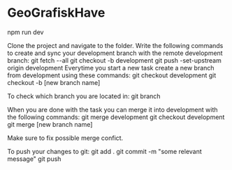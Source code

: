 # GeoGrafiskHave

npm run dev
 
Clone the project and navigate to the folder.
Write the following commands to create and sync your development branch with the remote development branch:
git fetch --all
git checkout -b development
git push -set-upstream origin development
Everytime you start a new task create a new branch from development using these commands:
git checkout development
git checkout -b [new branch name]

To check which branch you are located in:
git branch

When you are done with the task you can merge it into development with the following commands:
git merge development
git checkout development
git merge [new branch name]

Make sure to fix possible merge confict.

To push your changes to git:
git add .
git commit -m "some relevant message"
git push

